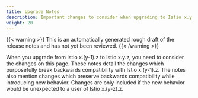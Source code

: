```yaml
---
title: Upgrade Notes
description: Important changes to consider when upgrading to Istio x.y.
weight: 20
---
```


{{< warning >}}
This is an automatically generated rough draft of the release notes and has not yet been reviewed.
{{< /warning >}}

When you upgrade from Istio x.(y-1).z to Istio x.y.z, you need to consider the changes on this page.
These notes detail the changes which purposefully break backwards compatibility with Istio x.(y-1).z.
The notes also mention changes which preserve backwards compatibility while introducing new behavior.
Changes are only included if the new behavior would be unexpected to a user of Istio x.(y-z).z.

<!-- upgradeNotes -->
